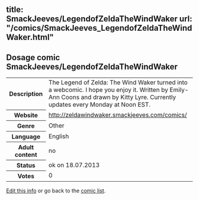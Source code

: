 title: SmackJeeves/LegendofZeldaTheWindWaker
url: "/comics/SmackJeeves_LegendofZeldaTheWindWaker.html"
---
Dosage comic SmackJeeves/LegendofZeldaTheWindWaker
-----------------------------------------

<p id="msg"></p>
<script type="text/javascript">
if (window.location.search === '?edit_info_mail=sent_ok') {
  var elem = document.getElementById("msg");
  elem.innerHTML = 'Edited information sucessfully sent for review, which is usually done daily. Thanks!';
  elem.className = 'ok';
}
</script>
<table class="comicinfo">
<tr>
<th>Description</th><td>The Legend of Zelda: The Wind Waker turned into a webcomic. I hope you enjoy it. Written by Emily-Ann Coons and drawn by Kitty Lyre. Currently updates every Monday at Noon EST.</td>
</tr>
<tr>
<th>Website</th><td><a href="http://zeldawindwaker.smackjeeves.com/comics/">http://zeldawindwaker.smackjeeves.com/comics/</a></td>
</tr>
<tr>
<th>Genre</th><td>Other</td>
</tr>
<tr>
<th>Language</th><td>English</td>
</tr>
<tr>
<th>Adult content</th><td>no</td>
</tr>
<tr>
<th>Status</th><td>ok on 18.07.2013</td>
</tr>
<tr>
<th>Votes</th><td>0</td>
</tr>
</table>

[Edit this info](SmackJeeves_LegendofZeldaTheWindWaker_edit.html) or go back to the [comic list](../comic-index.html).
